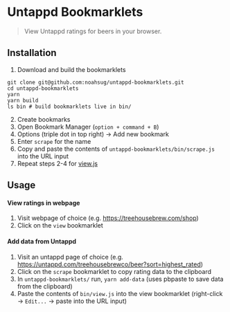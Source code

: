 # Untappd Bookmarklets
> View Untappd ratings for beers in your browser.

## Installation
1. Download and build the bookmarklets
```
git clone git@github.com:noahsug/untappd-bookmarklets.git
cd untappd-bookmarklets
yarn
yarn build
ls bin # build bookmarklets live in bin/
```

2. Create bookmarks
  1. Open Bookmark Manager (`option + command + B`)
  1. Options (triple dot in top right) -> Add new bookmark
  1. Enter `scrape` for the name
  1. Copy and paste the contents of `untappd-bookmarklets/bin/scrape.js` into the URL input
  1. Repeat steps 2-4 for [view.js](bin/view.js)

## Usage

#### View ratings in webpage

1. Visit webpage of choice (e.g. https://treehousebrew.com/shop)
1. Click on the `view` bookmarklet

#### Add data from Untappd

1. Visit an untappd page of choice (e.g. https://untappd.com/treehousebrewco/beer?sort=highest_rated)
1. Click on the `scrape` bookmarklet to copy rating data to the clipboard
1. In `untappd-bookmarklets/` run, `yarn add-data` (uses pbpaste to save data from the clipboard)
1. Paste the contents of `bin/view.js` into the view bookmarklet (right-click -> `Edit...` -> paste into the URL input)
